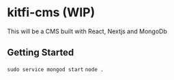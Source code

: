 # kitfi-cms (WIP)
This will be a CMS built with React, Nextjs and MongoDb

## Getting Started
`sudo service mongod start`
`node .`
